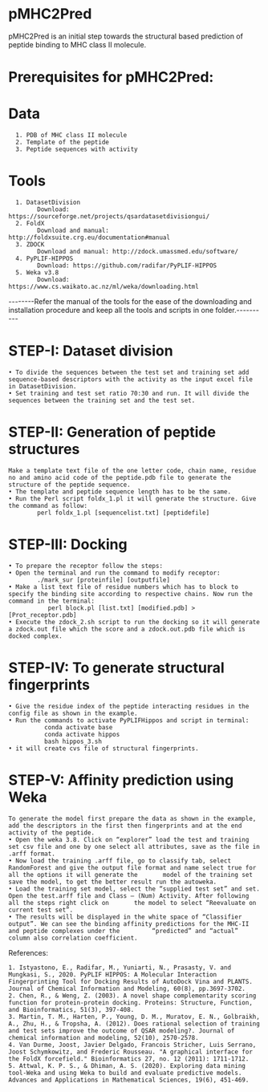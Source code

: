 # pMHC2Pred
pMHC2Pred is an initial step towards the structural based prediction of peptide binding to MHC class II molecule.


# Prerequisites for pMHC2Pred:

  # Data
      1. PDB of MHC class II molecule
      2. Template of the peptide
      3. Peptide sequences with activity

  # Tools
      1. DatasetDivision 
            Download: https://sourceforge.net/projects/qsardatasetdivisiongui/
      2. FoldX  
            Download and manual: http://foldxsuite.crg.eu/documentation#manual 
      3. ZDOCK
            Download and manual: http://zdock.umassmed.edu/software/
      4. PyPLIF-HIPPOS
            Download: https://github.com/radifar/PyPLIF-HIPPOS 
      5. Weka v3.8
            Download: https://www.cs.waikato.ac.nz/ml/weka/downloading.html 

--------Refer the manual of the tools for the ease of the downloading and installation procedure and keep all the tools and scripts in one folder.---------- 

# STEP-I: Dataset division
    • To divide the sequences between the test set and training set add sequence-based descriptors with the activity as the input excel file in DatasetDivision.
    • Set training and test set ratio 70:30 and run. It will divide the sequences between the training set and the test set.
    
# STEP-II: Generation of peptide structures
    Make a template text file of the one letter code, chain name, residue no and amino acid code of the peptide.pdb file to generate the structure of the peptide sequence.
	• The template and peptide sequence length has to be the same.
	• Run the Perl script foldx_1.pl it will generate the structure. Give the command as follow:
      		perl foldx_1.pl [sequencelist.txt] [peptidefile]
		
# STEP-III: Docking
    • To prepare the receptor follow the steps:
    • Open the terminal and run the command to modify receptor:
    		./mark_sur [proteinfile] [outputfile]
    • Make a list text file of residue numbers which has to block to specify the binding site according to respective chains. Now run the command in the terminal:
               perl block.pl [list.txt] [modified.pdb] > [Prot_receptor.pdb]
    • Execute the zdock_2.sh script to run the docking so it will generate a zdock.out file which the score and a zdock.out.pdb file which is docked complex.

# STEP-IV: To generate structural fingerprints
    • Give the residue index of the peptide interacting residues in the config file as shown in the example. 
    • Run the commands to activate PyPLIFHippos and script in terminal:
              conda activate base 
              conda activate hippos
              bash hippos_3.sh
    • it will create cvs file of structural fingerprints.
    
# STEP-V: Affinity prediction using Weka
    To generate the model first prepare the data as shown in the example, add the descriptors in the first then fingerprints and at the end activity of the peptide.
	• Open the weka 3.8. Click on “explorer” load the test and training set csv file and one by one select all attributes, save as the file in .arff format.
	• Now load the training .arff file, go to classify tab, select RandomForest and give the output file format and name select true for all the options it will generate the 	    model of the training set save the model, to get the better result run the autoweka.
	• Load the training set model, select the “supplied test set” and set. Open the test.arff file and Class – (Num) Activity. After following all the steps right click on 	  the model to select “Reevaluate on current test set”.
	• The results will be displayed in the white space of “Classifier output”. We can see the binding affinity predictions for the MHC-II and peptide complexes under the 		  “predicted” and “actual” column also correlation coefficient.


References:

    1. Istyastono, E., Radifar, M., Yuniarti, N., Prasasty, V. and Mungkasi, S., 2020. PyPLIF HIPPOS: A Molecular Interaction Fingerprinting Tool for Docking Results of AutoDock Vina and PLANTS. Journal of Chemical Information and Modeling, 60(8), pp.3697-3702.
    2. Chen, R., & Weng, Z. (2003). A novel shape complementarity scoring function for protein‐protein docking. Proteins: Structure, Function, and Bioinformatics, 51(3), 397-408.
    3. Martin, T. M., Harten, P., Young, D. M., Muratov, E. N., Golbraikh, A., Zhu, H., & Tropsha, A. (2012). Does rational selection of training and test sets improve the outcome of QSAR modeling?. Journal of chemical information and modeling, 52(10), 2570-2578.
    4. Van Durme, Joost, Javier Delgado, Francois Stricher, Luis Serrano, Joost Schymkowitz, and Frederic Rousseau. "A graphical interface for the FoldX forcefield." Bioinformatics 27, no. 12 (2011): 1711-1712.
    5. Attwal, K. P. S., & Dhiman, A. S. (2020). Exploring data mining tool-Weka and using Weka to build and evaluate predictive models. Advances and Applications in Mathematical Sciences, 19(6), 451-469.
